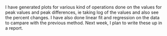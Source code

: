 I have generated plots for various kind of operations done on the values for peak values and peak differences, ie taking log of the values and also see the percent changes. I have also done linear fit and regression on the data to campare with the previous method. Next week, I plan to write these up in a report. 
